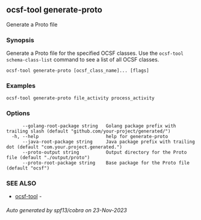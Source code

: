 ## ocsf-tool generate-proto

Generate a Proto file

### Synopsis

Generate a Proto file for the specified OCSF classes.
Use the `ocsf-tool schema-class-list` command to see a list of all OCSF classes.

```
ocsf-tool generate-proto [ocsf_class_name]... [flags]
```

### Examples

```
ocsf-tool generate-proto file_activity process_activity
```

### Options

```
      --golang-root-package string   Golang package prefix with trailing slash (default "github.com/your-project/generated/")
  -h, --help                         help for generate-proto
      --java-root-package string     Java package prefix with trailing dot (default "com.your.project.generated.")
      --proto-output string          Output directory for the Proto file (default "./output/proto")
      --proto-root-package string    Base package for the Proto file (default "ocsf")
```

### SEE ALSO

* [ocsf-tool](ocsf-tool.md)	 - 

###### Auto generated by spf13/cobra on 23-Nov-2023
